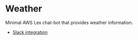 # Weather

Minimal AWS Lex chat-bot that provides weather information.

- [Slack integration](http://docs.aws.amazon.com/lex/latest/dg/slack-bot-assoc-create-bot.html)
